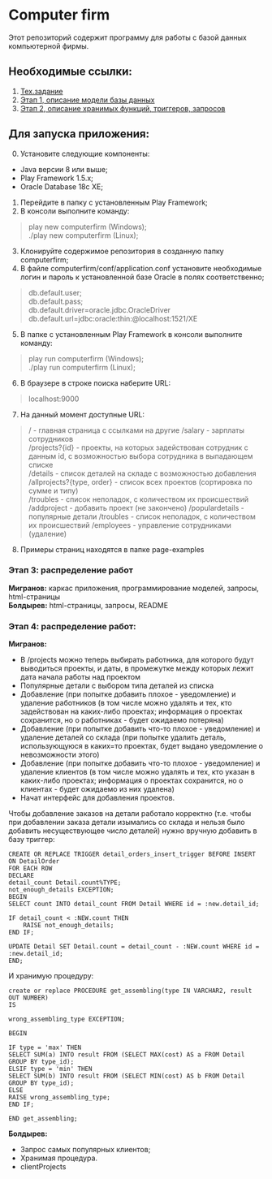 ﻿# Computer firm
Этот репозиторий содержит программу для работы с базой данных компьютерной фирмы.
## Необходимые ссылки:
1. [Тех.задание](https://docs.google.com/document/d/1JG3gvsnaaMV6IHLN1vlIc-pOF0KQGwu5ElBx9AYlxEk/edit#heading=h.hrdrj6drhwfu)
2. [Этап 1, описание модели базы данных](https://docs.google.com/document/d/1BUxNiFNGl13Af2aUMZCWfH4oPwwLe8DiQMGPu0X5TXg/edit)
3. [Этап 2, описание хранимых функций, триггеров, запросов](https://docs.google.com/document/d/15lbmJ290gfnNCbu7r1mXm0CwARJfAiW5LDTZ4gc5d6Y/edit)

## Для запуска приложения:
0. Установите следующие компоненты:
  - Java версии 8 или выше;
  - Play Framework 1.5.x;
  - Oracle Database 18c XE;
1. Перейдите в папку с установленным Play Framework;
2. В консоли выполните команду:
> play new computerfirm (Windows);\
> ./play new computerfirm (Linux);
3. Клонируйте содержимое репозитория в созданную папку computerfirm;
4. В файле computerfirm/conf/application.conf установите необходимые логин и пароль к установленной базе Oracle
в полях соответственно;
> db.default.user;\
> db.default.pass;\
> db.default.driver=oracle.jdbc.OracleDriver\
> db.default.url=jdbc:oracle:thin:@localhost:1521/XE
5. В папке с установленным Play Framework в консоли выполните команду:
> play run computerfirm (Windows);\
> ./play run computerfirm (Linux);
6. В браузере в строке поиска наберите URL:
> localhost:9000
7. На данный момент доступные URL:
> / - главная страница с ссылками на другие
> /salary - зарплаты сотрудников\
> /projects?{id} - проекты, на которых задействован сотрудник с данным id, с возможностью выбора сотрудника в выпадающем списке\
> /details - список деталей на складе с возможностью добавления\
> /allprojects?{type, order} - список всех проектов (сортировка по сумме и типу)\
> /troubles - список неполадок, c количеством их происшествий
> /addproject - добавить проект (не закончено)
> /populardetails - популярные детали
> /troubles - список неполадок, c количеством их происшествий
> /employees - управление сотрудниками (удаление)
8. Примеры страниц находятся в папке page-examples
### Этап 3: распределение работ
__Мигранов:__ каркас приложения, программирование моделей, запросы, html-страницы\
__Болдырев:__ html-страницы, запросы, README


### Этап 4: распределение работ:
__Мигранов:__
* В /projects можно теперь выбирать работника, для которого будут выводиться проекты, и даты, в промежутке между которых лежит дата начала работы над проектом
* Популярные детали с выбором типа деталей из списка
* Добавление (при попытке добавить плохое - уведомление) и удаление работников (в том числе можно удалять и тех, кто задействован на каких-либо проектах; информация о проектах сохранится, но о работниках - будет ожидаемо потеряна)
* Добавление (при попытке добавить что-то плохое - уведомление) и удаление деталей со склада (при попытке удалить деталь, использующуюся в каких=то проектах, будет выдано уведомление о невозможности этого)
* Добавление (при попытке добавить что-то плохое - уведомление) и удаление клиентов (в том числе можно удалять и тех, кто указан в каких-либо проектах; информация о проектах сохранится, но о клиентах - будет ожидаемо из них удалена)
* Начат интерфейс для добавления проектов.


Чтобы добавление заказов на детали работало корректно (т.е. чтобы при добавлении заказа детали изымались со склада и нельзя было добавить несуществующее число деталей) нужно вручную добавить в базу триггер:

    CREATE OR REPLACE TRIGGER detail_orders_insert_trigger BEFORE INSERT ON DetailOrder
    FOR EACH ROW
    DECLARE
    detail_count Detail.count%TYPE;
    not_enough_details EXCEPTION;
    BEGIN
    SELECT count INTO detail_count FROM Detail WHERE id = :new.detail_id;
    
    IF detail_count < :NEW.count THEN
        RAISE not_enough_details;
    END IF;
    
    UPDATE Detail SET Detail.count = detail_count - :NEW.count WHERE id = :new.detail_id;
    END;

И хранимую процедуру:

    create or replace PROCEDURE get_assembling(type IN VARCHAR2, result OUT NUMBER)
    IS

    wrong_assembling_type EXCEPTION;

    BEGIN

    IF type = 'max' THEN
    SELECT SUM(a) INTO result FROM (SELECT MAX(cost) AS a FROM Detail GROUP BY type_id);
    ELSIF type = 'min' THEN
    SELECT SUM(b) INTO result FROM (SELECT MIN(cost) AS b FROM Detail GROUP BY type_id);
    ELSE
    RAISE wrong_assembling_type;
    END IF;

    END get_assembling;

__Болдырев:__
* Запрос самых популярных клиентов;
* Хранимая процедура.
* clientProjects

